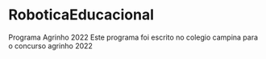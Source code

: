 # RoboticaEducacional
Programa Agrinho 2022
Este programa foi escrito no colegio campina para o concurso agrinho 2022
